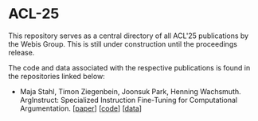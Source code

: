 # ACL-25

This repository serves as a central directory of all ACL'25 publications by the Webis Group. This is still under construction until the proceedings release.

The code and data associated with the respective publications is found in the repositories linked below:

* Maja Stahl, Timon Ziegenbein, Joonsuk Park, Henning Wachsmuth. ArgInstruct: Specialized Instruction Fine-Tuning for Computational Argumentation. [[paper](#)] [[code](https://github.com/timonziegenbein/arg-instruct)] [[data](https://github.com/timonziegenbein/arg-instruct)]
